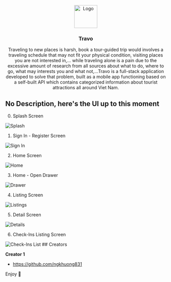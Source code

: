 <p align="center">
  <img src="md/logo.png" alt="Logo" width=72 height=72>

  <h3 align="center">Travo</h3>

  <p align="center">
    Traveling to new places is harsh, book a tour-guided trip would involves a traveling schedule that may not fit your physical condition, visiting places you are not interested in,... while traveling alone is a pain due to the excessive amount of research from all sources about what to do, where to go, what may interests you and what not,...Travo is a full-stack application developed to solve that problem, built as a mobile app functioning based on a self-built API which contains categorized information about tourist attractions all around Viet Nam.
  </p>
</p>


## No Description, here's the UI up to this moment
0. Splash Screen
<img src="md/0.PNG" alt="Splash">

1. Sign In - Register Screen
<img src="md/1.PNG" alt="Sign In">

2. Home Screen
<img src="md/2.PNG" alt="Home">

3. Home - Open Drawer
<img src="md/3.PNG" alt="Drawer">

4. Listing Screen
<img src="md/4.PNG" alt="Listings">

5. Detail Screen
<img src="md/5.PNG" alt="Details">

6. Check-Ins Listing Screen
<img src="md/6.PNG" alt="Check-Ins List">
## Creators

**Creator 1**

- <https://github.com/ngkhuong831>


Enjoy :metal:

